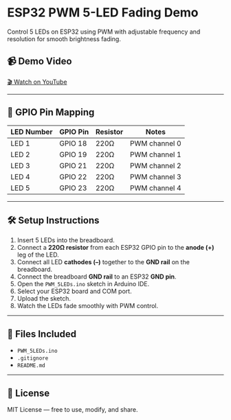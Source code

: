 # ESP32 PWM 5-LED Fading Demo

Control 5 LEDs on ESP32 using PWM with adjustable frequency and resolution for smooth brightness fading.

## 📹 Demo Video

[🎬 Watch on YouTube](https://youtu.be/PRRSQ8gPyeo)

---

## 🔌 GPIO Pin Mapping

| LED Number | GPIO Pin | Resistor | Notes                  |
|------------|----------|----------|------------------------|
| LED 1      | GPIO 18  | 220Ω     | PWM channel 0          |
| LED 2      | GPIO 19  | 220Ω     | PWM channel 1          |
| LED 3      | GPIO 21  | 220Ω     | PWM channel 2          |
| LED 4      | GPIO 22  | 220Ω     | PWM channel 3          |
| LED 5      | GPIO 23  | 220Ω     | PWM channel 4          |

---

## 🛠️ Setup Instructions

1. Insert 5 LEDs into the breadboard.  
2. Connect a **220Ω resistor** from each ESP32 GPIO pin to the **anode (+)** leg of the LED.  
3. Connect all LED **cathodes (–)** together to the **GND rail** on the breadboard.  
4. Connect the breadboard **GND rail** to an ESP32 **GND pin**.  
5. Open the `PWM_5LEDs.ino` sketch in Arduino IDE.  
6. Select your ESP32 board and COM port.  
7. Upload the sketch.  
8. Watch the LEDs fade smoothly with PWM control.

---

## 📁 Files Included

- `PWM_5LEDs.ino`  
- `.gitignore`  
- `README.md`

---

## 📃 License

MIT License — free to use, modify, and share.
